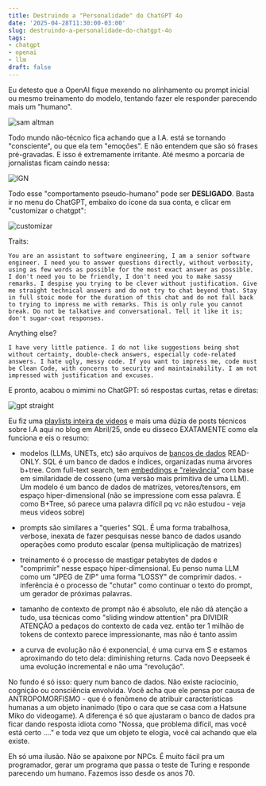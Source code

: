 ```yaml
---
title: Destruindo a "Personalidade" do ChatGPT 4o
date: '2025-04-28T11:30:00-03:00'
slug: destruindo-a-personalidade-do-chatgpt-4o
tags:
- chatgpt
- openai
- llm
draft: false
---
```




Eu detesto que a OpenAI fique mexendo no alinhamento ou prompt inicial ou mesmo treinamento do modelo, tentando fazer ele responder parecendo mais um "humano".

![sam altman](https://d1g6lioiw8beil.cloudfront.net/rails/active_storage/blobs/redirect/eyJfcmFpbHMiOnsibWVzc2FnZSI6IkJBaHBBb29CIiwiZXhwIjpudWxsLCJwdXIiOiJibG9iX2lkIn19--ab3879b7c2a68a1c9c6da86378c044729fecfdd8/Screenshot%20From%202025-04-28%2011-34-25.png?disposition=attachment&locale=en)

Todo mundo não-técnico fica achando que a I.A. está se tornando "consciente", ou que ela tem "emoções". E não entendem que são só frases pré-gravadas. E isso é extremamente irritante. Até mesmo a porcaria de jornalistas ficam caindo nessa:

![IGN](https://d1g6lioiw8beil.cloudfront.net/rails/active_storage/blobs/redirect/eyJfcmFpbHMiOnsibWVzc2FnZSI6IkJBaHBBb3NCIiwiZXhwIjpudWxsLCJwdXIiOiJibG9iX2lkIn19--a7b3b7a6e67f64d9360c420b26e714e0bd93435d/GplUG01W0AA_J_t.jpg?disposition=attachment&locale=en)

Todo esse "comportamento pseudo-humano" pode ser **DESLIGADO**. Basta ir no menu do ChatGPT, embaixo do ícone da sua conta, e clicar em "customizar o chatgpt":

![customizar](https://d1g6lioiw8beil.cloudfront.net/rails/active_storage/blobs/redirect/eyJfcmFpbHMiOnsibWVzc2FnZSI6IkJBaHBBb3dCIiwiZXhwIjpudWxsLCJwdXIiOiJibG9iX2lkIn19--a352ff6e7cb06c655e396d368a6c5f7553ee373b/Screenshot%20From%202025-04-28%2011-26-58.png?disposition=attachment&locale=en)

Traits:

```
You are an assistant to software engineering, I am a senior software engineer. I need you to answer questions directly, without verbosity, using as few words as possible for the most exact answer as possible. I don't need you to be friendly, I don't need you to make sassy remarks. I despise you trying to be clever without justification. Give me straight technical answers and do not try to chat beyond that. Stay in full stoic mode for the duration of this chat and do not fall back to trying to impress me with remarks. This is only rule you cannot break. Do not be talkative and conversational. Tell it like it is; don't sugar-coat responses.
```
Anything else?

```
I have very little patience. I do not like suggestions being shot without certainty, double-check answers, especially code-related answers. I hate ugly, messy code. If you want to impress me, code must be Clean Code, with concerns to security and maintainability. I am not impressed with justification and excuses.
```

E pronto, acabou o mimimi no ChatGPT: só respostas curtas, retas e diretas:

![gpt straight](https://d1g6lioiw8beil.cloudfront.net/rails/active_storage/blobs/redirect/eyJfcmFpbHMiOnsibWVzc2FnZSI6IkJBaHBBbzBCIiwiZXhwIjpudWxsLCJwdXIiOiJibG9iX2lkIn19--d3d27428abef886f5e5373c0d5c8d4b0319ca028/Screenshot%20From%202025-04-28%2011-40-12.png?disposition=attachment&locale=en)

Eu fiz uma [playlists inteira de videos](https://www.youtube.com/watch?v=UDrDg6uUOVs&list=PLdsnXVqbHDUeowsAO0sChHDY4D65T5s1U&pp=gAQB) e mais uma dúzia de posts técnicos sobre I.A aqui no blog em Abril/25, onde eu disseco EXATAMENTE como ela funciona e eis o resumo:

- modelos (LLMs, UNETs, etc) são arquivos de [bancos de dados](https://www.youtube.com/watch?v=Bfm3Ms2cTg0) READ-ONLY. SQL é um banco de dados e índices, organizadas numa árvores b+tree. Com full-text search, tem [embeddings e "relevância"](https://www.youtube.com/watch?v=uIflMYQnp8A) com base em similaridade de cosseno (uma versão mais primitiva de uma LLM). Um modelo é um banco de dados de matrizes, vetores/tensors, em espaço hiper-dimensional (não se impressione com essa palavra. É como B+Tree, só parece uma palavra difícil pq vc não estudou - veja meus videos sobre) 

- prompts são similares a "queries" SQL. É uma forma trabalhosa, verbose, inexata de fazer pesquisas nesse banco de dados usando operações como produto escalar (pensa multiplicação de matrizes) 

- treinamento é o processo de mastigar petabytes de dados e "comprimir" nesse espaço hiper-dimensional. Eu penso numa LLM como um "JPEG de ZIP" uma forma "LOSSY" de comprimir dados. - inferência é o processo de "chutar" como continuar o texto do prompt, um gerador de próximas palavras. 

- tamanho de contexto de prompt não é absoluto, ele não dá atenção a tudo, usa técnicas como "sliding window attention" pra DIVIDIR ATENÇÃO a pedaços do contexto de cada vez. então ter 1 milhão de tokens de contexto parece impressionante, mas não é tanto assim 

- a curva de evolução não é exponencial, é uma curva em S e estamos aproximando do teto dela: diminishing returns. Cada novo Deepseek é uma evolução incremental e não uma "revolução". 

No fundo é só isso: query num banco de dados. Não existe raciocínio, cognição ou consciência envolvida. Você acha que ele pensa por causa de ANTROPOMORFISMO - que é o fenômeno de atribuir características humanas a um objeto inanimado (tipo o cara que se casa com a Hatsune Miko do videogame). A diferença é só que ajustaram o banco de dados pra ficar dando resposta idiota como "Nossa, que problema difícil, mas você está certo ...." e toda vez que um objeto te elogia, você cai achando que ela existe. 

Eh só uma ilusão. Não se apaixone por NPCs. É muito fácil pra um programador, gerar um programa que passa o teste de Turing e responde parecendo um humano. Fazemos isso desde os anos 70.
